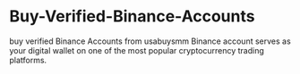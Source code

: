 # Buy-Verified-Binance-Accounts
buy verified Binance Accounts from usabuysmm Binance account serves as your digital wallet on one of the most popular cryptocurrency trading platforms.
